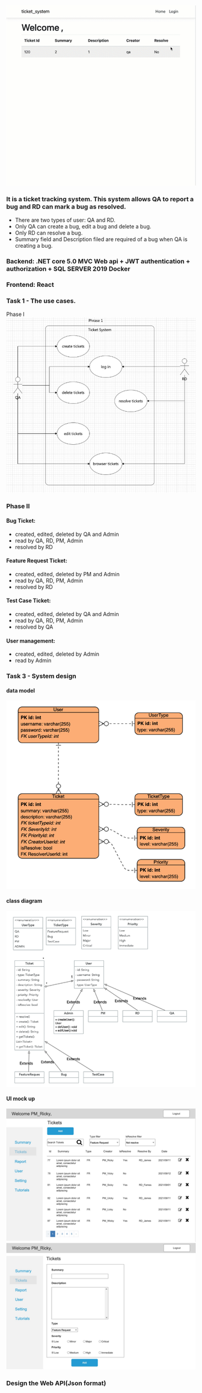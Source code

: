 ![](images/2021-09-24_22-11-19%20.gif)

### It is a ticket tracking system. This system allows QA to report a bug and RD can mark a bug as resolved.
- There are two types of user: QA and RD.
- Only QA can create a bug, edit a bug and delete a bug.
- Only RD can resolve a bug.
- Summary field and Description filed are required of a bug when QA is creating a bug.

### Backend: .NET core 5.0 MVC Web api + JWT authentication + authorization + SQL SERVER 2019 Docker
### Frontend: React

### Task 1 - The use cases.
Phase I
![](images/use_case_phrase_1.jpg)

### Phase II
#### Bug Ticket:
- created, edited, deleted by QA and Admin
- read by QA, RD, PM, Admin
- resolved by RD
#### Feature Request Ticket: 
- created, edited, deleted by PM and Admin
- read by QA, RD, PM, Admin
- resolved by RD
#### Test Case Ticket:
- created, edited, deleted by QA and Admin
- read by QA, RD, PM, Admin
- resolved by QA
#### User management:
- created, edited, deleted by Admin
- read by Admin

### Task 3 - System design
#### data model
![](images/ERD.jpg)

#### class diagram
![](images/class_diagram.jpg)

#### UI mock up
![](images/mockup_01.jpg)
![](images/mockup_02.jpg)

### Design the Web API(Json format) 